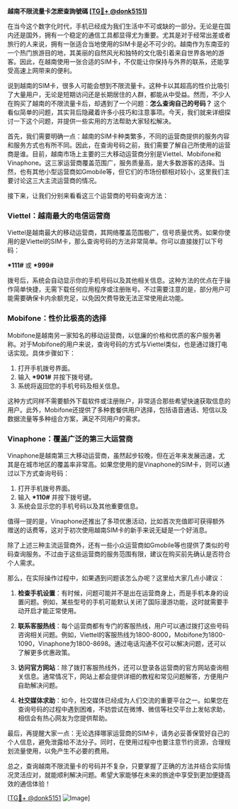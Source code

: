 **越南不限流量卡怎麽查詢號碼 [[TG💪+ @donk5151](https://t.me/s/donk5151)]**

在当今这个数字化时代，手机已经成为我们生活中不可或缺的一部分。无论是在国内还是国外，拥有一个稳定的通信工具都显得尤为重要。尤其是对于经常出差或者旅行的人来说，拥有一张适合当地使用的SIM卡是必不可少的。越南作为东南亚的一个热门旅游目的地，其美丽的自然风光和独特的文化吸引着来自世界各地的游客。因此，在越南使用一张合适的SIM卡，不仅能让你保持与外界的联系，还能享受高速上网带来的便利。

说到越南的SIM卡，很多人可能会想到不限流量卡。这种卡以其超高的性价比吸引了大量用户，无论是短期访问还是长期居住的人群，都能从中受益。然而，不少人在购买了越南的不限流量卡后，却遇到了一个问题：**怎么查询自己的号码？** 这个看似简单的问题，其实背后隐藏着许多小技巧和注意事项。今天，我们就来详细探讨一下这个问题，并提供一些实用的方法帮助大家轻松解决。

首先，我们需要明确一点：越南的SIM卡种类繁多，不同的运营商提供的服务内容和服务方式也有所不同。因此，在查询号码之前，我们需要了解自己所使用的运营商是谁。目前，越南市场上主要的三大移动运营商分别是Viettel、Mobifone和Vinaphone。这三家运营商覆盖范围广，服务质量高，是大多数游客的选择。当然，也有其他小型运营商如Gmobile等，但它们的市场份额相对较小，这里我们主要讨论这三大主流运营商的情况。

接下来，让我们分别来看看这三个运营商的号码查询方法：

### Viettel：越南最大的电信运营商

Viettel是越南最大的移动运营商，其网络覆盖范围极广，信号质量优秀。如果你使用的是Viettel的SIM卡，那么查询号码的方法非常简单。你可以直接拨打以下号码：

**\*111#** 或 **\*999#**

拨号后，系统会自动显示你的手机号码以及其他相关信息。这种方法的优点在于操作简单快捷，无需下载任何应用程序或注册账号。不过需要注意的是，部分用户可能需要确保卡内余额充足，以免因欠费导致无法正常使用此功能。

### Mobifone：性价比极高的选择

Mobifone是越南另一家知名的移动运营商，以低廉的价格和优质的客户服务著称。对于Mobifone的用户来说，查询号码的方式与Viettel类似，也是通过拨打电话实现。具体步骤如下：

1. 打开手机拨号界面。
2. 输入 **\*901#** 并按下拨号键。
3. 系统将返回您的手机号码及相关信息。

这种方式同样不需要额外下载软件或注册账户，非常适合那些希望快速获取信息的用户。此外，Mobifone还提供了多种套餐供用户选择，包括语音通话、短信以及数据流量等多种组合方案，满足不同用户的需求。

### Vinaphone：覆盖广泛的第三大运营商

Vinaphone是越南第三大移动运营商，虽然起步较晚，但在近年来发展迅速，尤其是在城市地区的覆盖率非常高。如果您使用的是Vinaphone的SIM卡，则可以通过以下方式查询号码：

1. 打开手机拨号界面。
2. 输入 **\*110#** 并按下拨号键。
3. 系统会显示您的手机号码以及其他重要信息。

值得一提的是，Vinaphone还推出了多项优惠活动，比如首次充值即可获得额外赠送的话费等，这对于初次使用越南SIM卡的新手来说无疑是一个好消息。

除了上述三种主流运营商外，还有一些小众运营商如Gmobile等也提供了类似的号码查询服务。不过由于这些运营商的服务范围有限，建议在购买前先确认是否符合个人需求。

那么，在实际操作过程中，如果遇到问题该怎么办呢？这里给大家几点小建议：

1. **检查手机设置**：有时候，问题可能并不是出在运营商身上，而是手机本身的设置问题。例如，某些型号的手机可能默认关闭了国际漫游功能，这时就需要手动开启才能正常使用。

2. **联系客服热线**：每个运营商都有专门的客服热线，用户可以通过拨打这些号码咨询相关问题。例如，Viettel的客服热线为1800-8000，Mobifone为1800-1090，Vinaphone为1800-8698。通过电话沟通不仅可以解决问题，还可以了解更多优惠政策。

3. **访问官方网站**：除了拨打客服热线外，还可以登录各运营商的官方网站查询相关信息。通常情况下，网站上都会提供详细的教程和常见问题解答，方便用户自助解决问题。

4. **社交媒体求助**：如今，社交媒体已经成为人们交流的重要平台之一。如果您在查询号码的过程中遇到困难，不妨尝试在微博、微信等社交平台上发帖求助，相信会有热心网友为您提供帮助。

最后，再提醒大家一点：无论选择哪家运营商的SIM卡，请务必妥善保管好自己的个人信息，避免泄露给不法分子。同时，在使用过程中也要注意节约资源，合理规划流量使用，以免产生不必要的费用。

总之，查询越南不限流量卡的号码并不复杂，只要掌握了正确的方法并结合实际情况灵活应对，就能顺利解决问题。希望大家能够在未来的旅途中享受到更加便捷高效的通信体验！

[[TG💪+ @donk5151](https://t.me/s/donk5151) ![Image](https://i.postimg.cc/rwNCRYN7/Snipaste-2025-04-30-17-27-05.png)]
